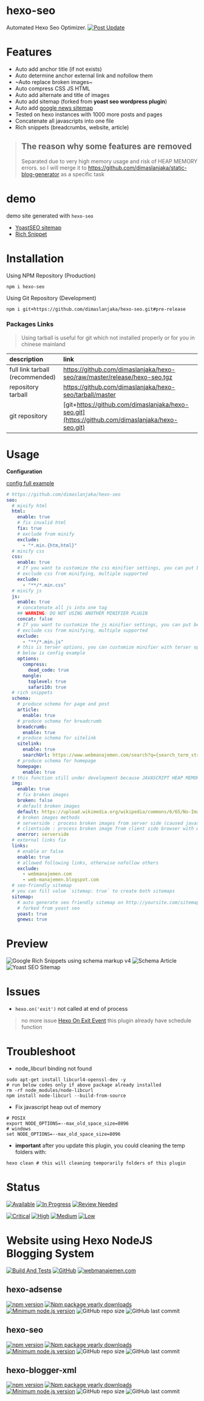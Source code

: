 # hexo-seo
Automated Hexo Seo Optimizer.
[![Post Update](https://github.com/dimaslanjaka/source-posts/actions/workflows/build-site-reusable.yml/badge.svg)](https://github.com/dimaslanjaka/source-posts/actions/workflows/build-site-reusable.yml)
<!--
[![Test Demo](https://github.com/dimaslanjaka/hexo-seo/actions/workflows/test-demo.yml/badge.svg)](https://github.com/dimaslanjaka/hexo-seo/actions/workflows/test-demo.yml)
[![Build Release](https://github.com/dimaslanjaka/hexo-seo/actions/workflows/build-release.yml/badge.svg)](https://github.com/dimaslanjaka/hexo-seo/actions/workflows/build-release.yml)
-->

# Features

- Auto add anchor title (if not exists)
- Auto determine anchor external link and nofollow them
- ~Auto replace broken images~
- Auto compress CSS JS HTML
- Auto add alternate and title of images
- Auto add sitemap (forked from **yoast seo wordpress plugin**)
- Auto add [google news sitemap](https://www.npmjs.com/package/google-news-sitemap)
- Tested on hexo instances with 1000 more posts and pages
- Concatenate all javascripts into one file
- Rich snippets (breadcrumbs, website, article)

> ## The reason why some features are removed
> Separated due to very high memory usage and risk of HEAP MEMORY errors. so I will merge it to https://github.com/dimaslanjaka/static-blog-generator as a specific task


# demo
demo site generated with `hexo-seo`
- [YoastSEO sitemap](https://www.webmanajemen.com/sitemap.xml)
- [Rich Snippet](https://search.google.com/test/rich-results?hl=en&url=https%3A%2F%2Fwww.webmanajemen.com%2Fchimeraland%2Fblacklist-player.html)

# Installation

Using NPM Repository (Production)
```shell
npm i hexo-seo
```

Using Git Repository (Development)
```shell
npm i git+https://github.com/dimaslanjaka/hexo-seo.git#pre-release
```

### Packages Links
> Using tarball is useful for git which not installed properly or for you in chinese mainland

| description | link |
| :--- | :--- |
| full link tarball (recommended) | https://github.com/dimaslanjaka/hexo-seo/raw/master/release/hexo-seo.tgz |
| repository tarball | https://github.com/dimaslanjaka/hexo-seo/tarball/master |
| git repository | [git+https://github.com/dimaslanjaka/hexo-seo.git](https://github.com/dimaslanjaka/hexo-seo.git) |

# Usage
**Configuration**

[config full example](https://github.com/dimaslanjaka/site/blob/hexo-seo/_config.yml#L138)

```yaml
# https://github.com/dimaslanjaka/hexo-seo
seo:
  # minify html
  html:
    enable: true
    # fix invalid html
    fix: true
    # exclude from minify
    exclude:
      - "*.min.{htm,html}"
  # minify css
  css:
    enable: true
    # If you want to customize the css minifier settings, you can put below
    # exclude css from minifying, multiple supported
    exclude:
      - "**/*.min.css"
  # minify js
  js:
    enable: true
    # concatenate all js into one tag
    ## WARNING: DO NOT USING ANOTHER MINIFIER PLUGIN
    concat: false
    # If you want to customize the js minifier settings, you can put below
    # exclude css from minifying, multiple supported
    exclude:
      - "**/*.min.js"
    # this is terser options, you can customize minifier with terser options https://github.com/terser/terser
    # below is config example
    options:
      compress:
        dead_code: true
      mangle:
        toplevel: true
        safari10: true
  # rich snippets
  schema:
    # produce schema for page and post
    article:
      enable: true
    # produce schema for breadcrumb
    breadcrumb:
      enable: true
    # produce schema for sitelink
    sitelink:
      enable: true
      searchUrl: https://www.webmanajemen.com/search?q={search_term_string}
    # produce schema for homepage
    homepage:
      enable: true
  # this function still under development because JAVASCRIPT HEAP MEMORY and my device is 8GB RAM
  img:
    enable: true
    # fix broken images
    broken: false
    # default broken images
    default: https://upload.wikimedia.org/wikipedia/commons/6/65/No-Image-Placeholder.svg
    # broken images methods
    # serverside : process broken images from server side (caused javascript heap out of memory, if your post large and your device has insufficient memory)
    # clientside : process broken image from client side browser with webjs
    onerror: serverside
  # external links fix
  links:
    # enable or false
    enable: true
    # allowed following links, otherwise nofollow others
    exclude:
      - webmanajemen.com
      - web-manajemen.blogspot.com
  # seo-friendly sitemap
  # you can fill value `sitemap: true` to create both sitemaps
  sitemap:
    # auto generate seo friendly sitemap on http://yoursite.com/sitemap.xml
    # forked from yoast seo
    yoast: true
    gnews: true
```

<!-- > ~this plugin will run the functions based on development mode or production mode~

**development mode**
```shell
set NODE_ENV=development && hexo server
``` -->

# Preview

![Google Rich Snippets using schema markup v4](https://github.com/dimaslanjaka/hexo-seo/assets/12471057/4851e1e8-cfc6-474c-903d-fdd9c19061aa "Google Rich Snippets using schema markup v4")
![Schema Article](https://user-images.githubusercontent.com/12471057/142891853-7c00a941-26b6-4a69-9fcd-59b61505e920.png)
![Yoast SEO Sitemap](https://github.com/dimaslanjaka/hexo-seo/assets/12471057/c9bb6b8b-9aeb-4b83-b4cd-d86bafd33d50)

# Issues
- `hexo.on('exit')` not called at end of process
> no more issue [Hexo On Exit Event](https://github.com/hexojs/hexo/issues/4822)
> this plugin already have schedule function

# Troubleshoot

- node_libcurl binding not found
```shell
sudo apt-get install libcurl4-openssl-dev -y
# run below codes only if above package already installed
rm -rf node_modules/node-libcurl
npm install node-libcurl --build-from-source
```

- Fix javascript heap out of memory
```shell
# POSIX
export NODE_OPTIONS=--max_old_space_size=8096
# windows
set NODE_OPTIONS=--max_old_space_size=8096
```

- **important** after you update this plugin, you could cleaning the temp folders with:
```shell
hexo clean # this will cleaning temporarily folders of this plugin
```

# Status
[![Available](https://img.shields.io/github/issues/dimaslanjaka/hexo-seo/Status:%20Available.svg?color=brightgreen)](https://github.com/dimaslanjaka/hexo-seo/issues?q=is%3Aopen+is%3Aissue+label%3A%22Status%3A+Available%22) [![In Progress](https://img.shields.io/github/issues/dimaslanjaka/hexo-seo/Status:%20In%20Progress.svg)](https://github.com/dimaslanjaka/hexo-seo/labels/Status:%20In%20Progress) [![Review Needed](https://img.shields.io/github/issues/dimaslanjaka/hexo-seo/Status:%20Review%20Needed.svg)](https://github.com/dimaslanjaka/hexo-seo/labels/Status%3A%20Review%20Needed)

[![Critical](https://img.shields.io/github/issues/dimaslanjaka/hexo-seo/Priority:%20Critical.svg?color=critical
)](https://github.com/dimaslanjaka/hexo-seo/labels/Priority%3A%20Critical) [![High](https://img.shields.io/github/issues/dimaslanjaka/hexo-seo/Priority:%20High.svg?color=important)](https://github.com/dimaslanjaka/hexo-seo/labels/Priority%3A%20High) [![Medium](https://img.shields.io/github/issues/dimaslanjaka/hexo-seo/Priority:%20Medium.svg)](https://github.com/dimaslanjaka/hexo-seo/labels/Priority%3A%20Medium) [![Low](https://img.shields.io/github/issues/dimaslanjaka/hexo-seo/Priority:%20Low.svg)](https://github.com/dimaslanjaka/hexo-seo/labels/Priority%3A%20Low)

# Website using Hexo NodeJS Blogging System

[![Build And Tests](https://github.com/dimaslanjaka/dimaslanjaka.github.io/actions/workflows/page.yml/badge.svg?branch=compiler)](https://github.com/dimaslanjaka/dimaslanjaka.github.io/actions/workflows/page.yml)
[![GitHub](https://badgen.net/badge/icon/github?icon=github&label&style=flat-square)](https://github.com/dimaslanjaka/dimaslanjaka.github.io/tree/compiler)
[![webmanajemen.com](https://img.shields.io/website.svg?down_color=red&down_message=down&style=flat-square&up_color=green&up_message=up&label=webmanajemen.com&url=https://webmanajemen.com)](https://webmanajemen.com)

## hexo-adsense
[![npm version](https://badge.fury.io/js/hexo-adsense.svg?style=flat-square)](https://badge.fury.io/js/hexo-adsense)
[![Npm package yearly downloads](https://badgen.net/npm/dy/hexo-adsense?style=flat-square)](https://npmjs.com/package/hexo-adsense)
[![Minimum node.js version](https://badgen.net/npm/node/hexo-adsense?style=flat-square)](https://npmjs.com/package/hexo-adsense)
![GitHub repo size](https://img.shields.io/github/repo-size/dimaslanjaka/hexo-adsense?label=Repository%20Size&style=flat-square)
![GitHub last commit](https://img.shields.io/github/last-commit/dimaslanjaka/hexo-adsense?color=blue&label=Last%20Commit&style=flat-square)

## hexo-seo
[![npm version](https://badge.fury.io/js/hexo-seo.svg?style=flat-square)](https://badge.fury.io/js/hexo-seo)
[![Npm package yearly downloads](https://badgen.net/npm/dy/hexo-seo?style=flat-square)](https://npmjs.com/package/hexo-seo)
[![Minimum node.js version](https://badgen.net/npm/node/hexo-seo?style=flat-square)](https://npmjs.com/package/hexo-seo)
![GitHub repo size](https://img.shields.io/github/repo-size/dimaslanjaka/hexo-seo?label=Repository%20Size&style=flat-square)
![GitHub last commit](https://img.shields.io/github/last-commit/dimaslanjaka/hexo-seo?color=blue&label=Last%20Commit&style=flat-square)

## hexo-blogger-xml
[![npm version](https://badge.fury.io/js/hexo-blogger-xml.svg?style=flat-square)](https://badge.fury.io/js/hexo-blogger-xml)
[![Npm package yearly downloads](https://badgen.net/npm/dy/hexo-blogger-xml?style=flat-square)](https://npmjs.com/package/hexo-blogger-xml)
[![Minimum node.js version](https://badgen.net/npm/node/hexo-blogger-xml?style=flat-square)](https://npmjs.com/package/hexo-blogger-xml)
![GitHub repo size](https://img.shields.io/github/repo-size/dimaslanjaka/hexo-blogger-xml?label=Repository%20Size&style=flat-square)
![GitHub last commit](https://img.shields.io/github/last-commit/dimaslanjaka/hexo-blogger-xml?color=blue&label=Last%20Commit&style=flat-square)
